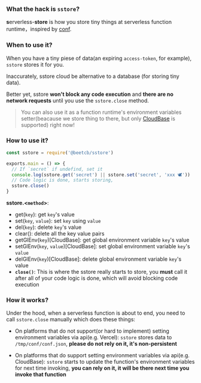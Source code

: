 ### What the hack is `sstore`?

**s**erverless-**store** is how you store tiny things at serverless function runtime，inspired by [conf](https://github.com/sindresorhus/conf).

### When to use it?

When you have a tiny piese of data(an expiring `access-token`, for example), `sstore` stores it for you.

Inaccurately, sstore cloud be alternative to a database (for storing tiny data).

Better yet, sstore **won't block any code execution** and **there are no network requests** until you use the `sstore.close` method.

> You can also use it as a function runtime's environment variables setter(beacause we store thing to there, but only [CloudBase](https://github.com/TencentCloudBase) is supported) right now!

### How to use it?

```js
const sstore = require('@beetcb/sstore')

exports.main = () => {
  // If `secret` if undefind, set it
  console.log(sstore.get('secret') || sstore.set('secret', 'xxx 🕊'))
  // Code logic is done, starts storing,
  sstore.close()
}
```

**sstore.\<`method`\>**:

- get(`key`): get `key`'s value
- set(`key`, `value`): set `key` using `value`
- del(`key`): delete `key`'s value
- clear(): delete all the key value pairs
- getGlEnv(`key`)[CloudBase]: get global environment variable `key`'s value
- setGlEnv(`key`, `value`)[CloudBase]: set global environment variable `key`'s `value`
- delGlEnv(`key`)[CloudBase]: delete global environment variable `key`'s value
- **`close()`**: This is where the sstore really starts to store, you **must** call it after all of your code logic is done, which will avoid blocking code execution

### How it works?

Under the hood, when a serverless function is about to end, you need to call `sstore.close` manually which does these things:

- On platforms that do not support(or hard to implement) setting environment variables via api(e.g. Vercel): `sstore` stores data to `/tmp/conf/conf.json`, **please do not rely on it, it's non-persistent**

- On platforms that do support setting environment variables via api(e.g. CloudBase): `sstore` starts to update the function's environment variables for next time invoking, **you can rely on it, it will be there next time you invoke that function**
